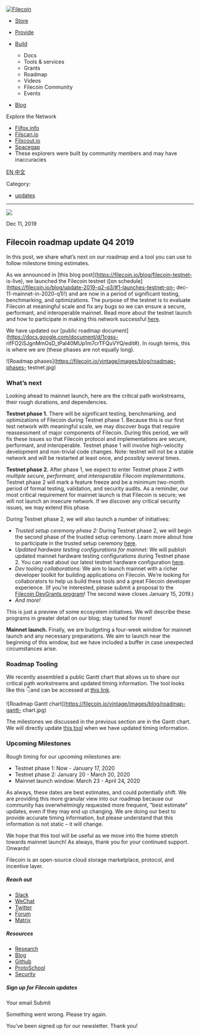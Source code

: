 [ ![Filecoin](../../../images/filecoin-logo.svg) ](../../../)

  * [Store](../../../store/)
  * [Provide](../../../provide/)
  * [Build](../../../build/)

    * Docs
    * Tools & services
    * Grants
    * Roadmap
    * Videos
    * Filecoin Community
    * Events

  * [Blog](../../../blog/)

Explore the Network

  * [Filfox.info](https://filfox.info/en)
  * [Filscan.io](https://filscan.io/#/tipset/chain)
  * [Filscout.io](https://filscout.io/en/)
  * [Spacegap](https://spacegap.github.io)
  * These explorers were built by community members and may have inaccuracies

[ EN ](../../../en) [ 中文 ](../../../zh-cn)

Category:

  * [updates](../../../blog/updates)

  *   *   * 

![](../../../images/icons/social/share.svg)

Dec 11, 2019  

## Filecoin roadmap update Q4 2019

In this post, we share what’s next on our roadmap and a tool you can use to
follow milestone timing estimates.

As we announced in [this blog post](https://filecoin.io/blog/filecoin-testnet-
is-live), we launched the Filecoin testnet ([on
schedule](https://filecoin.io/blog/update-2019-q2-q3/#1-launches-testnet-on-
dec-11-mainnet-in-2020-q1)!) and are now in a period of significant testing,
benchmarking, and optimizations. The purpose of the testnet is to evaluate
Filecoin at meaningful scale and fix any bugs so we can ensure a secure,
performant, and interoperable mainnet. Read more about the testnet launch and
how to participate in making this network successful
[here](https://filecoin.io/blog/filecoin-testnet-is-live).

We have updated our [public roadmap
document](https://docs.google.com/document/d/1cgss-
rifFO2iSJgnMmOsD_tPal40MUp1m7crTFQuVYQ/edit#). In rough terms, this is where
we are (these phases are not equally long).

![Roadmap phases](https://filecoin.io/vintage/images/blog/roadmap-phases-
testnet.jpg)

### What’s next

Looking ahead to mainnet launch, here are the critical path workstreams, their
rough durations, and dependencies.

**Testnet phase 1.** There will be significant testing, benchmarking, and
optimizations of Filecoin during Testnet phase 1. Because this is our first
test network with meaningful scale, we may discover bugs that require
reassessment of major components of Filecoin. During this period, we will fix
these issues so that Filecoin protocol and implementations are secure,
performant, and interoperable. Testnet phase 1 will involve high-velocity
development and non-trivial code changes. Note: testnet will not be a stable
network and will be restarted at least once, and possibly several times.

**Testnet phase 2.** After phase 1, we expect to enter Testnet phase 2 with
_multiple secure, performant, and interoperable Filecoin implementations_.
Testnet phase 2 will mark a feature freeze and be a minimum two-month period
of formal testing, validation, and security audits. As a reminder, our most
critical requirement for mainnet launch is that Filecoin is secure; we will
not launch an insecure network. If we discover any critical security issues,
we may extend this phase.

During Testnet phase 2, we will also launch a number of initiatives:

  * _Trusted setup ceremony phase 2:_ During Testnet phase 2, we will begin the second phase of the trusted setup ceremony. Learn more about how to participate in the trusted setup ceremony [here](https://filecoin.io/blog/participate-in-our-trusted-setup-ceremony/).
  * _Updated hardware testing configurations for mainnet:_ We will publish updated mainnet hardware testing configurations during Testnet phase 2. You can read about our latest testnet hardware configuration [here](https://filecoin.io/blog/filecoin-testnet-mining/).
  * _Dev tooling collaborations:_ We aim to launch mainnet with a richer developer toolkit for building applications on Filecoin. We’re looking for collaborators to help us build these tools and a great Filecoin developer experience. (If you’re interested, please submit a proposal to the [Filecoin DevGrants program](https://github.com/filecoin-project/devgrants)! The second wave closes January 15, 2019.)
  * _And more!_

This is just a preview of some ecosystem initiatives. We will describe these
programs in greater detail on our blog; stay tuned for more!

**Mainnet launch.** Finally, we are budgeting a four-week window for mainnet
launch and any necessary preparations. We aim to launch near the beginning of
this window, but we have included a buffer in case unexpected circumstances
arise.

### Roadmap Tooling

We recently assembled a public Gantt chart that allows us to share our
critical path workstreams and updated timing information. The tool looks like
this 👇and can be accessed at [this
link](https://app.instagantt.com/shared/s/1152992274307505/latest).

![Roadmap Gantt chart](https://filecoin.io/vintage/images/blog/roadmap-gantt-
chart.jpg)

The milestones we discussed in the previous section are in the Gantt chart. We
will directly update [this
tool](https://app.instagantt.com/shared/s/1152992274307505/latest) when we
have updated timing information.

### Upcoming Milestones

Rough timing for our upcoming milestones are:

  * Testnet phase 1: Now - January 17, 2020
  * Testnet phase 2: January 20 - March 20, 2020
  * Mainnet launch window: March 23 - April 24, 2020

As always, these dates are best estimates, and could potentially shift. We are
providing this more granular view into our roadmap because our community has
overwhelmingly requested more frequent, “best estimate” updates, even if they
may end up changing. We are doing our best to provide accurate timing
information, but please understand that this information is not static – it
will change.

We hope that this tool will be useful as we move into the home stretch towards
mainnet launch! As always, thank you for your continued support. Onwards!

Filecoin is an open-source cloud storage marketplace, protocol, and incentive
layer.

##### Reach out

  * [Slack ](https://filecoin.io/slack)
  * [WeChat  ](https://weixin.qq.com/r/1xz54Y-EctINrcuC90nF)
  * [Twitter ](https://twitter.com/Filecoin)
  * [Forum ](https://github.com/filecoin-project/community#forums)
  * [Matrix ](https://riot.im/app/#/group/+filecoin:matrix.org)

##### Resources

  * [Research](https://research.filecoin.io/)
  * [Blog](https://filecoin.io/blog/)
  * [Github](https://github.com/filecoin-project)
  * [ProtoSchool](https://proto.school/course/filecoin)
  * [Security](https://security.filecoin.io/)

##### Sign up for Filecoin updates

Your email Submit

Something went wrong. Please try again.

You’ve been signed up for our newsletter. Thank you!

